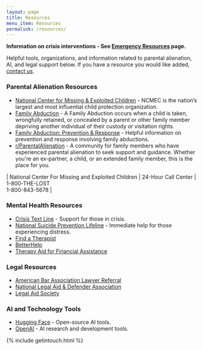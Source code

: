 ```yaml
---
layout: page
title: Resources
menu_item: Resources
permalink: /resources/
---
```


**Information on crisis interventions - See [Emergency Resources](/resources/emergency-resources) page.**

Helpful tools, organizations, and information related to parental alienation, AI, and legal support below. If you have a resource you would like added, [contact us](/contact).

### Parental Alienation Resources

- [National Center for Missing & Exploited Children](https://www.missingkids.org/) - NCMEC is the nation’s largest and most influential child protection organization.
- [Family Abduction](https://www.missingkids.org/theissues/familyabduction) - A Family Abduction occurs when a child is taken, wrongfully retained, or concealed by a parent or other family member depriving another individual of their custody or visitation rights.
- [Family Abduction: Prevention & Response](https://www.missingkids.org/theissues/familyabduction) - Helpful information on prevention and response involving family abductions.
- [r/ParentalAlienation](https://www.reddit.com/r/ParentalAlienation/) - A community for family members who have experienced parental alienation to seek support and guidance. Whether you're an ex-partner, a child, or an extended family member, this is the place for you.

 | National Center For Missing and Exploited Children | 24-Hour Call Center | 1-800-THE-LOST<br> 1-800-843-5678 |

### Mental Health Resources

- [Crisis Text Line](https://www.crisistextline.org/) - Support for those in crisis.
- [National Suicide Prevention Lifeline](https://suicidepreventionlifeline.org/) - Immediate help for those experiencing distress.
- [Find a Therapist](https://www.psychologytoday.com/us/therapists)
- [BetterHelp](https://www.betterhelp.com)
- [Therapy Aid for Financial Assistance](https://therapyaid.com)

### Legal Resources

- [American Bar Association Lawyer Referral](https://www.americanbar.org)
- [National Legal Aid & Defender Association](https://www.nlada.org)
- [Legal Aid Society](https://www.legalaid.org)

### AI and Technology Tools

- [Hugging Face](https://huggingface.co/) - Open-source AI tools.
- [OpenAI](https://openai.com/) - AI research and development tools.

{% include getintouch.html %}
